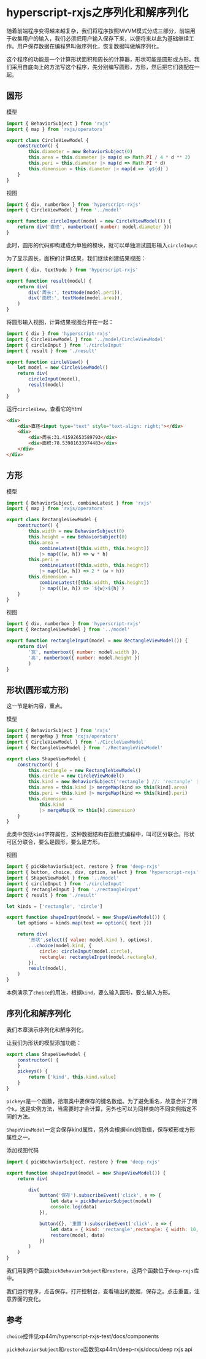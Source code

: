 # hyperscript-rxjs之序列化和解序列化

随着前端程序变得越来越复杂，我们将程序按照MVVM模式分成三部分，前端用于收集用户的输入，我们必须把用户输入保存下来，以便将来以此为基础继续工作。用户保存数据在编程界叫做序列化，恢复数据叫做解序列化。

这个程序的功能是一个计算形状面积和周长的计算器，形状可能是圆形或方形。我们采用自底向上的方法写这个程序，先分别编写圆形，方形，然后把它们装配在一起。

## 圆形

模型

```js
import { BehaviorSubject } from 'rxjs'
import { map } from 'rxjs/operators'

export class CircleViewModel {
    constructor() {
        this.diameter = new BehaviorSubject(0)
        this.area = this.diameter |> map(d => Math.PI / 4 * d ** 2)
        this.peri = this.diameter |> map(d => Math.PI * d)
        this.dimension = this.diameter |> map(d => `φ${d}`)
    }
}
```

视图

```js
import { div, numberbox } from 'hyperscript-rxjs'
import { CircleViewModel } from '../model'

export function circleInput(model = new CircleViewModel()) {
    return div('直径', numberbox({ number: model.diameter }))
}
```

此时，圆形的代码即构建成为单独的模块，就可以单独测试圆形输入`circleInput`

为了显示周长，面积的计算结果，我们继续创建结果视图：

```js
import { div, textNode } from 'hyperscript-rxjs'

export function result(model) {
    return div(
        div('周长:', textNode(model.peri)),
        div('面积:', textNode(model.area)),
    )
}
```

将圆形输入视图，计算结果视图合并在一起：

```js
import { div } from 'hyperscript-rxjs'
import { CircleViewModel } from '../model/CircleViewModel'
import { circleInput } from './circleInput'
import { result } from './result'

export function circleView() {
    let model = new CircleViewModel()
    return div(
        circleInput(model), 
        result(model)
    )
}
```

运行`circleView`，查看它的html

```html
<div>
    <div>直径<input type="text" style="text-align: right;"></div>
    <div>
        <div>周长:31.41592653589793</div>
        <div>面积:78.53981633974483</div>
    </div>
</div>
```

## 方形

模型

```js
import { BehaviorSubject, combineLatest } from 'rxjs'
import { map } from 'rxjs/operators'

export class RectangleViewModel {
    constructor() {
        this.width = new BehaviorSubject(0)
        this.height = new BehaviorSubject(0)
        this.area =
            combineLatest([this.width, this.height])
            |> map(([w, h]) => w * h)
        this.peri =
            combineLatest([this.width, this.height])
            |> map(([w, h]) => 2 * (w + h))
        this.dimension =
            combineLatest([this.width, this.height])
            |> map(([w, h]) => `${w}×${h}`)
    }
}
```

视图

```js
import { div, numberbox } from 'hyperscript-rxjs'
import { RectangleViewModel } from '../model'

export function rectangleInput(model = new RectangleViewModel()) {
    return div(
        '宽', numberbox({ number: model.width }), 
        '高', numberbox({ number: model.height })
        )
}
```

## 形状(圆形或方形)

这一节是新内容，重点。

模型

```js
import { BehaviorSubject } from 'rxjs'
import { mergeMap } from 'rxjs/operators'
import { CircleViewModel } from './CircleViewModel'
import { RectangleViewModel } from './RectangleViewModel'

export class ShapeViewModel {
    constructor() {
        this.rectangle = new RectangleViewModel()
        this.circle = new CircleViewModel()
        this.kind = new BehaviorSubject('rectangle') //: 'rectangle' | 'circle'
        this.area = this.kind |> mergeMap(kind => this[kind].area)
        this.peri = this.kind |> mergeMap(kind => this[kind].peri)
        this.dimension =
            this.kind
            |> mergeMap(k => this[k].dimension)
    }
}
```

此类中包括`kind`字符属性，这种数据结构在函数式编程中，叫可区分联合。形状可区分联合，要么是圆形，要么是方形。

视图

```js
import { pickBehaviorSubject, restore } from 'deep-rxjs'
import { button, choice, div, option, select } from 'hyperscript-rxjs'
import { ShapeViewModel } from '../model'
import { circleInput } from './circleInput'
import { rectangleInput } from './rectangleInput'
import { result } from './result'

let kinds = ['rectangle', 'circle']

export function shapeInput(model = new ShapeViewModel()) {
    let options = kinds.map(text => option({ text }))

    return div(
        '形状',select({ value: model.kind }, options),
        ...choice(model.kind, {
            circle: circleInput(model.circle),
            rectangle: rectangleInput(model.rectangle),
        }),
        result(model),
    )
}

```

本例演示了`choice`的用法，根据`kind`，要么输入圆形，要么输入方形。

## 序列化和解序列化

我们本章演示序列化和解序列化，

让我们为形状的模型添加功能：

```js
export class ShapeViewModel {
    constructor() {
    }
    pickeys() {
        return ['kind', this.kind.value]
    }
}
```

`pickeys`是一个函数，拾取类中要保存的键名数组。为了避免重名，故意合并了两个`k`，这是实例方法，当需要时才会计算，另外也可以为同样类的不同实例指定不同的方法。

`ShapeViewModel`一定会保存kind属性，另外会根据kind的取值，保存矩形或方形属性之一。

添加视图代码

```js
import { pickBehaviorSubject, restore } from 'deep-rxjs'

export function shapeInput(model = new ShapeViewModel()) {
    return div(

        div(
            button('保存').subscribeEvent('click', e => {
                let data = pickBehaviorSubject(model)
                console.log(data)
            }),

            button({}, '重置').subscribeEvent('click', e => {
                let data = { kind: 'rectangle',rectangle: { width: 10, height: 20 }}
                restore(model, data)
            })
        )
    )
}

```

我们用到两个函数`pickBehaviorSubject`和`restore`，这两个函数位于`deep-rxjs`库中。

我们运行程序，点击保存。打开控制台，查看输出的数据，保存之。点击重置，注意界面的变化。

## 参考

`choice`控件见xp44m/hyperscript-rxjs-test/docs/components

`pickBehaviorSubject`和`restore`函数见xp44m/deep-rxjs/docs/deep rxjs api

